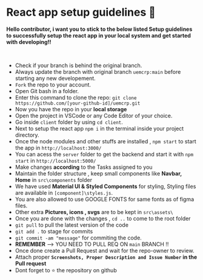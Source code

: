 # React app setup guidelines 🚀

**Hello contributor, i want you to stick to the below listed Setup guidelines to successfully setup the react app in your local system and get started with developing!!**

<br/>

- Check if your branch is behind the original branch.
- Always update the branch with original branch `uemcrp:main` before starting any new developement.
- `Fork` the repo to your account.
- Open Git bash in a folder.
- Enter this command to clone the repo: 
   `git clone https://github.com/[your-github-id]/uemcrp.git` 
- Now you have the repo in your **local storage**
- Open the project in VSCode or any Code Editor of your choice.
- Go inside `client` folder by using `cd client`.
- Next to setup the react app `npm i` in the terminal inside your project directory.
- Once the node modules and other stuffs are installed , `npm start` to start the app in `http://localhost:3000/`
- You can acess the `server` folder to get the backend and start it with `npm start` in `http://localhost:5000/`
- Make changes **according** to the Tasks assigned to you
- Maintain the folder structure , keep small components like **Navbar, Home** in `src\components` folder
- We have used **Material UI & Styled Components** for styling, Styling files are available in `[component]\styles.js`.
- You are also allowed to use GOOGLE FONTS for same fonts as of figma files.
- Other extra **Pictures, icons , svgs** are to be kept in `src\assets\`
- Once you are done with the changes , `cd ..` to come to the root folder
- `git pull` to pull the latest version of the code
- `git add .` to stage for commits
- `git commit -am "message"` for commiting the code.
- **REMEMBER** --> YOU NEED TO PULL REQ ON `main` BRANCH !!
- Once done create a Pull Request and wait for the repo-owner to review.
- Attach proper **`Screenshots, Proper Description and Issue Number` in the Pull request**
- Dont forget to ⭐ the repository on github
<br/>
